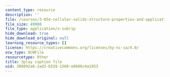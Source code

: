 ```yaml
---
content_type: resource
description: ''
file: /courses/3-054-cellular-solids-structure-properties-and-applications-spring-2015/306092a62ad3b5391560e8606c4a1953_kpbG3L5awgk.srt
file_size: 49908
file_type: application/x-subrip
hide_download: true
hide_download_original: null
learning_resource_types: []
license: https://creativecommons.org/licenses/by-nc-sa/4.0/
ocw_type: OCWFile
resourcetype: Other
title: 3play caption file
uid: 306092a6-2ad3-b539-1560-e8606c4a1953
---
```

